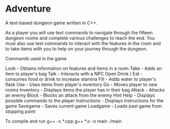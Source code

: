 # Adventure

A text-based dungeon game written in C++.

As a player you will use text commands to navigate through the fifteen dungeon rooms and complete various challenges to reach the end. You must also use text commands to interact with the features in the room and to take items with you to help on your journey through the dungeon.

Commands used in the game

Look - Obtains information on features and items in a room
Take - Adds an item to player's bag
Talk - Interacts with a NPC
Open
Drink / Eat - consumes food or drink to increase stamina
Fill - Adds water to player's flask
Use - Uses items from player's inventory
Go - Moves player to new rooms
Inventory - Displays items the player has in their bag
Attack - Attacks an enemy
Block - Blocks an attack from the enemy
Hint
Help - Displays possible commands to the player
Instructions - Displays instructions for the game
Savegame - Saves current game
Loadgame - Loads past game from stopping point

To compile and run
	g++ -c *.cpp
	g++ *.o -o main
	./main
